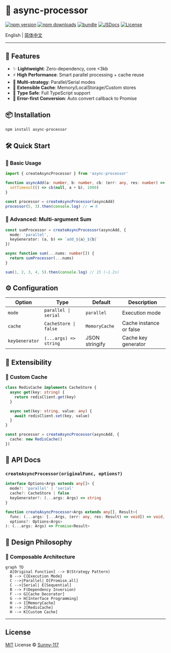 # 🌟 async-processor

[![npm version][npm-version-src]][npm-version-href]
[![npm downloads][npm-downloads-src]][npm-downloads-href]
[![bundle][bundle-src]][bundle-href]
[![JSDocs][jsdocs-src]][jsdocs-href]
[![License][license-src]][license-href]

English | [简体中文](./README.md)

---

## 🌟 Features

- ✨ **Lightweight**: Zero-dependency, core <3kb
- ⚡ **High Performance**: Smart parallel processing + cache reuse
- 🔄 **Multi-strategy**: Parallel/Serial modes
- 💾 **Extensible Cache**: Memory/LocalStorage/Custom stores
- 🔧 **Type Safe**: Full TypeScript support
- 🎯 **Error-first Conversion**: Auto convert callback to Promise

## 📦 Installation

```bash
npm install async-processor
```

## 🛠 Quick Start

### 🔄 Basic Usage
```ts
import { createAsyncProcessor } from 'async-processor'

function asyncAdd(a: number, b: number, cb: (err: any, res: number) => void) {
  setTimeout(() => cb(null, a + b), 1000)
}

const processor = createAsyncProcessor(asyncAdd)
processor(5, 3).then(console.log) // ➡️ 8
```

### 🚀 Advanced: Multi-argument Sum
```ts
const sumProcessor = createAsyncProcessor(asyncAdd, {
  mode: 'parallel',
  keyGenerator: (a, b) => `add_${a}_${b}`
})

async function sum(...nums: number[]) {
  return sumProcessor(...nums)
}

sum(1, 2, 3, 4, 5).then(console.log) // 15 (~1.2s)
```

## ⚙️ Configuration

| Option          | Type                  | Default       | Description              |
|-----------------|-----------------------|---------------|--------------------------|
| `mode`         | `parallel \| serial` | `parallel`    | Execution mode          |
| `cache`        | `CacheStore \| false`| `MemoryCache` | Cache instance or false |
| `keyGenerator` | `(...args) => string`| JSON stringify| Cache key generator     |

## 🔧 Extensibility

### 💾 Custom Cache
```ts
class RedisCache implements CacheStore {
  async get(key: string) {
    return redisClient.get(key)
  }

  async set(key: string, value: any) {
    await redisClient.set(key, value)
  }
}

const processor = createAsyncProcessor(asyncAdd, {
  cache: new RedisCache()
})
```

## 📖 API Docs

### `createAsyncProcessor(originalFunc, options?)`
```ts
interface Options<Args extends any[]> {
  mode?: 'parallel' | 'serial'
  cache?: CacheStore | false
  keyGenerator?: (...args: Args) => string
}

function createAsyncProcessor<Args extends any[], Result>(
  func: (...args: [...Args, (err: any, res: Result) => void]) => void,
  options?: Options<Args>
): (...args: Args) => Promise<Result>
```

## 🎯 Design Philosophy

### 🧩 Composable Architecture
```mermaid
graph TD
  A[Original Function] --> B(Strategy Pattern)
  B --> C{Execution Mode}
  C -->|Parallel| D[Promise.all]
  C -->|Serial| E[Sequential]
  B --> F(Dependency Inversion)
  F --> G[Cache Decorator]
  G --> H[Interface Programming]
  H --> I[MemoryCache]
  H --> J[RedisCache]
  H --> K[Custom Cache]
```

---

## License

[MIT](./LICENSE) License © [Sunny-117](https://github.com/Sunny-117)

<!-- Badges -->

[npm-version-src]: https://img.shields.io/npm/v/async-processor?style=flat&colorA=080f12&colorB=1fa669
[npm-version-href]: https://npmjs.com/package/async-processor
[npm-downloads-src]: https://img.shields.io/npm/dm/async-processor?style=flat&colorA=080f12&colorB=1fa669
[npm-downloads-href]: https://npmjs.com/package/async-processor
[bundle-src]: https://img.shields.io/bundlephobia/minzip/async-processor?style=flat&colorA=080f12&colorB=1fa669&label=minzip
[bundle-href]: https://bundlephobia.com/result?p=async-processor
[license-src]: https://img.shields.io/github/license/Sunny-117/async-processor.svg?style=flat&colorA=080f12&colorB=1fa669
[license-href]: https://github.com/Sunny-117/async-processor/blob/main/LICENSE
[jsdocs-src]: https://img.shields.io/badge/jsdocs-reference-080f12?style=flat&colorA=080f12&colorB=1fa669
[jsdocs-href]: https://www.jsdocs.io/package/async-processor
